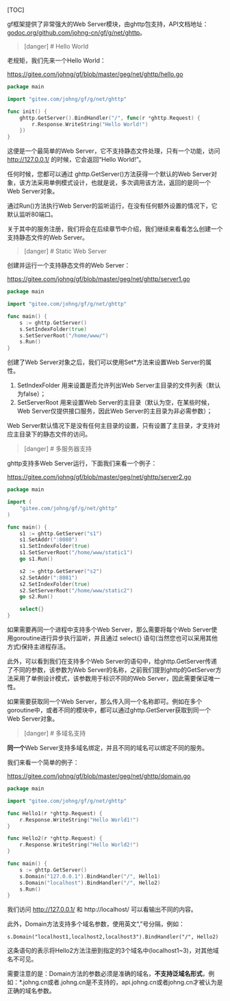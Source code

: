 

[TOC]

gf框架提供了非常强大的Web Server模块，由ghttp包支持，API文档地址：[godoc.org/github.com/johng-cn/gf/g/net/ghttp](https://godoc.org/github.com/johng-cn/gf/g/net/ghttp)。

>[danger] # Hello World

老规矩，我们先来一个Hello World：

https://gitee.com/johng/gf/blob/master/geg/net/ghttp/hello.go

```go
package main

import "gitee.com/johng/gf/g/net/ghttp"

func init() {
    ghttp.GetServer().BindHandler("/", func(r *ghttp.Request) {
        r.Response.WriteString("Hello World!")
    })
}
```
这便是一个最简单的Web Server，它不支持静态文件处理，只有一个功能，访问 http://127.0.0.1/ 的时候，它会返回“Hello World!”。

任何时候，您都可以通过 ghttp.GetServer()方法获得一个默认的Web Server对象，该方法采用单例模式设计，也就是说，多次调用该方法，返回的是同一个Web Server对象。

通过Run()方法执行Web Server的监听运行，在没有任何额外设置的情况下，它默认监听80端口。

关于其中的服务注册，我们将会在后续章节中介绍，我们继续来看看怎么创建一个支持静态文件的Web Server。


>[danger] # Static Web Server

创建并运行一个支持静态文件的Web Server：

https://gitee.com/johng/gf/blob/master/geg/net/ghttp/server1.go

```go
package main

import "gitee.com/johng/gf/g/net/ghttp"

func main() {
    s := ghttp.GetServer()
    s.SetIndexFolder(true)
    s.SetServerRoot("/home/www/")
    s.Run()
}
```
创建了Web Server对象之后，我们可以使用Set*方法来设置Web Server的属性。
1. SetIndexFolder 用来设置是否允许列出Web Server主目录的文件列表（默认为false）；
1. SetServerRoot 用来设置Web Server的主目录（默认为空，在某些时候，Web Server仅提供接口服务，因此Web Server的主目录为非必需参数）；

Web Server默认情况下是没有任何主目录的设置，只有设置了主目录，才支持对应主目录下的静态文件的访问。

>[danger] # 多服务器支持

ghttp支持多Web Server运行，下面我们来看一个例子：

https://gitee.com/johng/gf/blob/master/geg/net/ghttp/server2.go

```go
package main

import (
    "gitee.com/johng/gf/g/net/ghttp"
)

func main() {
    s1 := ghttp.GetServer("s1")
    s1.SetAddr(":8080")
    s1.SetIndexFolder(true)
    s1.SetServerRoot("/home/www/static1")
    go s1.Run()

    s2 := ghttp.GetServer("s2")
    s2.SetAddr(":8081")
    s2.SetIndexFolder(true)
    s2.SetServerRoot("/home/www/static2")
    go s2.Run()

    select{}
}
```
如果需要再同一个进程中支持多个Web Server，那么需要将每个Web Server使用goroutine进行异步执行监听，并且通过 select{} 语句(当然您也可以采用其他方式)保持主进程存活。

此外，可以看到我们在支持多个Web Server的语句中，给ghttp.GetServer传递了不同的参数，该参数为Web Server的名称，之前我们提到ghttp的GetServer方法采用了单例设计模式，该参数用于标识不同的Web Server，因此需要保证唯一性。

如果需要获取同一个Web Server，那么传入同一个名称即可。例如在多个goroutine中，或者不同的模块中，都可以通过ghttp.GetServer获取到同一个Web Server对象。

>[danger] # 多域名支持

**同一个**Web Server支持多域名绑定，并且不同的域名可以绑定不同的服务。

我们来看一个简单的例子：

https://gitee.com/johng/gf/blob/master/geg/net/ghttp/domain.go

```go
package main

import "gitee.com/johng/gf/g/net/ghttp"

func Hello1(r *ghttp.Request) {
    r.Response.WriteString("Hello World1!")
}

func Hello2(r *ghttp.Request) {
    r.Response.WriteString("Hello World2!")
}

func main() {
    s := ghttp.GetServer()
    s.Domain("127.0.0.1").BindHandler("/", Hello1)
    s.Domain("localhost").BindHandler("/", Hello2)
    s.Run()
}
```
我们访问 http://127.0.0.1/ 和 http://localhost/ 可以看输出不同的内容。

此外，Domain方法支持多个域名参数，使用英文“,”号分隔，例如：

	s.Domain("localhost1,localhost2,localhost3").BindHandler("/", Hello2)
    
这条语句的表示将Hello2方法注册到指定的3个域名中(localhost1~3)，对其他域名不可见。

需要注意的是：Domain方法的参数必须是准确的域名，**不支持泛域名形式**，例如：*.johng.cn或者.johng.cn是不支持的，api.johng.cn或者johng.cn才被认为是正确的域名参数。